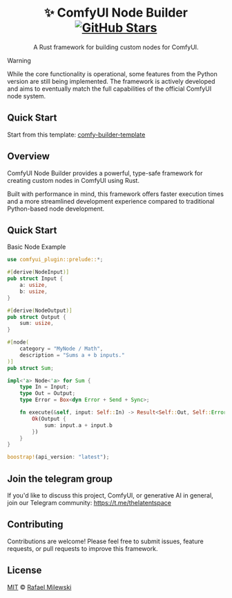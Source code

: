 <div align="center">

# ✨ ComfyUI Node Builder [![GitHub Stars](https://img.shields.io/github/stars/milewski/comfy-builder?style=social)](https://github.com/milewski/comfy-builder)

A Rust framework for building custom nodes for ComfyUI.

</div>

> [!WARNING]  
> While the core functionality is operational, some features from the Python version are still being implemented. 
> The framework is actively developed and aims to eventually match the full capabilities of the official ComfyUI node system. 

## Quick Start

Start from this template: [comfy-builder-template](https://github.com/milewski/comfy-builder-template)

## Overview

ComfyUI Node Builder provides a powerful, type-safe framework for creating custom nodes in ComfyUI using Rust.

Built with performance in mind, this framework offers faster execution times and a more streamlined development experience compared to traditional Python-based node development.

## Quick Start

Basic Node Example

```rust
use comfyui_plugin::prelude::*;

#[derive(NodeInput)]
pub struct Input {
    a: usize,
    b: usize,
}

#[derive(NodeOutput)]
pub struct Output {
    sum: usize,
}

#[node(
    category = "MyNode / Math",
    description = "Sums a + b inputs."
)]
pub struct Sum;

impl<'a> Node<'a> for Sum {
    type In = Input;
    type Out = Output;
    type Error = Box<dyn Error + Send + Sync>;

    fn execute(&self, input: Self::In) -> Result<Self::Out, Self::Error> {
        Ok(Output {
            sum: input.a + input.b
        })
    }
}

boostrap!(api_version: "latest");
```

## Join the telegram group

If you'd like to discuss this project, ComfyUI, or generative AI in general, join our Telegram community:
https://t.me/thelatentspace

## Contributing
Contributions are welcome! Please feel free to submit issues, feature requests, or pull requests to improve this framework.

## License

[MIT](LICENSE) © [Rafael Milewski](https://github.com/milewski)
